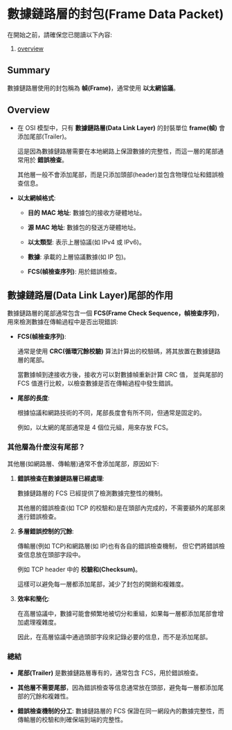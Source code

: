 # 數據鏈路層的封包(Frame Data Packet)

在開始之前，請確保您已閱讀以下內容:

1. [overview](./overview.md)

## Summary

數據鏈路層使用的封包稱為 **幀(Frame)**，通常使用 **以太網協議**。

## Overview

- 在 OSI 模型中，只有 **數據鏈路層(Data Link Layer)** 的封裝單位 **frame(幀)** 會添加尾部(Trailer)。

  這是因為數據鏈路層需要在本地網路上保證數據的完整性，而這一層的尾部通常用於 **錯誤檢查**。

  其他層一般不會添加尾部，而是只添加頭部(header)並包含物理位址和錯誤檢查信息。

- **以太網幀格式**:

  - **目的 MAC 地址**: 數據包的接收方硬體地址。

  - **源 MAC 地址**: 數據包的發送方硬體地址。

  - **以太類型**: 表示上層協議(如 IPv4 或 IPv6)。

  - **數據**: 承載的上層協議數據(如 IP 包)。

  - **FCS(幀檢查序列)**: 用於錯誤檢查。

## 數據鏈路層(Data Link Layer)尾部的作用

數據鏈路層的尾部通常包含一個 **FCS(Frame Check Sequence，幀檢查序列)**，用來檢測數據在傳輸過程中是否出現錯誤:

- **FCS(幀檢查序列)**:

  通常是使用 **CRC(循環冗餘校驗)** 算法計算出的校驗碼，將其放置在數據鏈路層的尾部。

  當數據幀到達接收方後，接收方可以對數據幀重新計算 CRC 值，
  並與尾部的 FCS 值進行比較，以檢查數據是否在傳輸過程中發生錯誤。

- **尾部的長度**:

  根據協議和網路技術的不同，尾部長度會有所不同，但通常是固定的。

  例如，以太網的尾部通常是 4 個位元組，用來存放 FCS。

### 其他層為什麼沒有尾部？

其他層(如網路層、傳輸層)通常不會添加尾部，原因如下:

1. **錯誤檢查在數據鏈路層已經處理**:

   數據鏈路層的 FCS 已經提供了檢測數據完整性的機制。

   其他層的錯誤檢查(如 TCP 的校驗和)是在頭部內完成的，不需要額外的尾部來進行錯誤檢查。

2. **多層錯誤控制的冗餘**:

   傳輸層(例如 TCP)和網路層(如 IP)也有各自的錯誤檢查機制，
   但它們將錯誤檢查信息放在頭部字段中。

   例如 TCP header 中的 **校驗和(Checksum)**。

   這樣可以避免每一層都添加尾部，減少了封包的開銷和複雜度。

3. **效率和簡化**:

   在高層協議中，數據可能會頻繁地被切分和重組，如果每一層都添加尾部會增加處理複雜度。

   因此，在高層協議中通過頭部字段來記錄必要的信息，而不是添加尾部。

### 總結

- **尾部(Trailer)** 是數據鏈路層專有的，通常包含 FCS，用於錯誤檢查。

- **其他層不需要尾部**，因為錯誤檢查等信息通常放在頭部，避免每一層都添加尾部的冗餘和複雜性。

- **錯誤檢查機制的分工**: 數據鏈路層的 FCS 保證在同一網段內的數據完整性，而傳輸層的校驗和則確保端到端的完整性。

